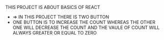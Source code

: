 THIS PROJECT IS ABOUT BASICS OF REACT
- => IN THIS PROJECT THERE IS TWO BUTTON 
- ONE BUTTON IS TO INCREASE THE COUNT WHEREAS THE OTHER ONE WILL DECREASE THE COUNT AND THE VAULE OF COUNT WILL ALWAYS GREATER OR EQUAL TO ZERO
